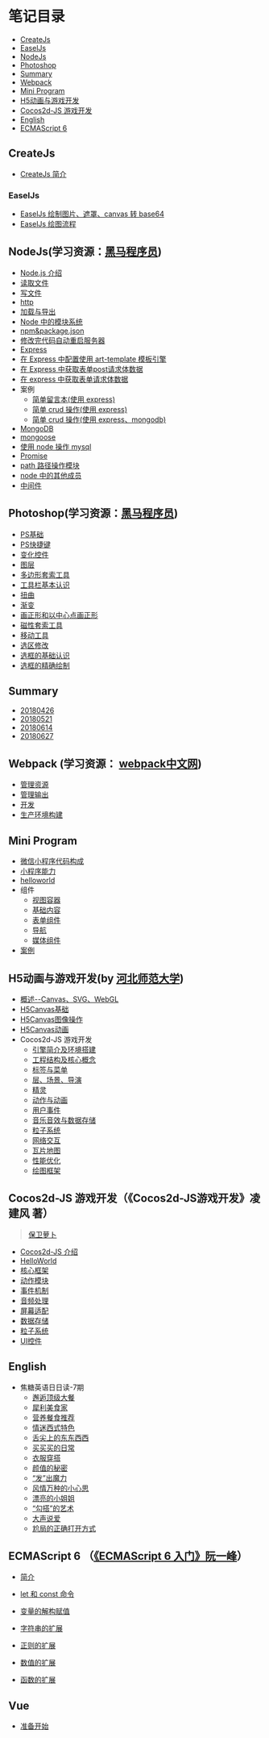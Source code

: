 # 笔记目录

- <a href="#1">CreateJs</a>
- <a href="#2">EaselJs</a>
- <a href="#3">NodeJs</a>
- <a href="#4">Photoshop</a>
- <a href="#5">Summary</a>
- <a href="#6">Webpack </a>
- <a href="#7">Mini Program</a>
- <a href="#8">H5动画与游戏开发</a>
- <a href="#9">Cocos2d-JS 游戏开发</a>
- <a href="#10">English</a>
- <a href="#11">ECMAScript 6</a>

## <a name="1">CreateJs</a>

* [CreateJs 简介](https://github.com/hewq/NOTE/blob/master/CreateJs/CreateJs%E7%AE%80%E4%BB%8B.md)
### <a name="2">EaselJs</a>

* [EaselJs 绘制图片、遮罩、canvas 转 base64](https://github.com/hewq/NOTE/blob/master/CreateJs/EaselJs/EaselJs%E7%BB%98%E5%88%B6%E5%9B%BE%E7%89%87%EF%BC%8C%E9%81%AE%E7%BD%A9%EF%BC%8Ccanvas%E8%BD%ACbase64.md#easeljs%E7%BB%98%E5%88%B6%E5%9B%BE%E7%89%87%E9%81%AE%E7%BD%A9canvas%E8%BD%ACbase64)
* [EaselJs 绘图流程](https://github.com/hewq/NOTE/blob/master/CreateJs/EaselJs/EaselJs%E7%BB%98%E5%9B%BE%E5%9F%BA%E7%A1%80.md)
## <a name="3">NodeJs</a>(学习资源：[黑马程序员](itheima.com))

* [Node.js 介绍](https://github.com/hewq/NOTE/blob/master/nodejs/nodejs%E4%BB%8B%E7%BB%8D.md)
* [读取文件](https://github.com/hewq/NOTE/blob/master/nodejs/%E8%AF%BB%E5%8F%96%E6%96%87%E4%BB%B6.md)
* [写文件](https://github.com/hewq/NOTE/blob/master/nodejs/%20%E5%86%99%E6%96%87%E4%BB%B6.md)
* [http](https://github.com/hewq/NOTE/blob/master/nodejs/http.md)
* [加载与导出](https://github.com/hewq/NOTE/blob/master/nodejs/%E5%8A%A0%E8%BD%BD%E4%B8%8E%E5%AF%BC%E5%87%BA.md)
* [Node 中的模块系统](https://github.com/hewq/NOTE/blob/master/nodejs/Node%E4%B8%AD%E7%9A%84%E6%A8%A1%E5%9D%97%E7%B3%BB%E7%BB%9F.md)
* [npm&package.json](https://github.com/hewq/NOTE/blob/master/nodejs/npm%26package.json.md)
* [修改完代码自动重启服务器](https://github.com/hewq/NOTE/blob/master/nodejs/%E4%BF%AE%E6%94%B9%E5%AE%8C%E4%BB%A3%E7%A0%81%E8%87%AA%E5%8A%A8%E9%87%8D%E5%90%AF.md)
* [Express](https://github.com/hewq/NOTE/blob/master/nodejs/Express.md)
* [在 Express 中配置使用 art-template 模板引擎](https://github.com/hewq/NOTE/blob/master/nodejs/%E5%9C%A8express%E4%B8%AD%E9%85%8D%E7%BD%AE%E4%BD%BF%E7%94%A8art-template%E6%A8%A1%E6%9D%BF%E5%BC%95%E6%93%8E.md)
* [在 Express 中获取表单post请求体数据](https://github.com/hewq/NOTE/blob/master/nodejs/%E5%9C%A8Express%E4%B8%AD%E8%8E%B7%E5%8F%96%E8%A1%A8%E5%8D%95POST%E8%AF%B7%E6%B1%82%E4%BD%93%E6%95%B0%E6%8D%AE.md)
* [在 express 中获取表单请求体数据](https://github.com/hewq/NOTE/blob/master/nodejs/%E5%9C%A8express%E4%B8%AD%E8%8E%B7%E5%8F%96%E8%A1%A8%E5%8D%95get%E8%AF%B7%E6%B1%82%E4%BD%93%E6%95%B0%E6%8D%AE.md)
* 案例
  * [简单留言本(使用 express)](https://github.com/hewq/Front-end/tree/master/JavaScript/nodeJS/_2018/feedback-express)
  * [简单 crud 操作(使用 express)](https://github.com/hewq/Front-end/tree/master/apps/JavaScript/nodeJS/_2018/crud-express)
  * [简单 crud 操作(使用 express、mongodb)](https://github.com/hewq/Front-end/tree/master/apps/JavaScript/nodeJS/_2018/crud-express-mongodb)
* [MongoDB](https://github.com/hewq/NOTE/blob/master/nodejs/MongoDB.md)
* [mongoose](https://github.com/hewq/NOTE/blob/master/nodejs/mongoose.md)
* [使用 node 操作 mysql](https://github.com/hewq/NOTE/blob/master/nodejs/%E4%BD%BF%E7%94%A8node%E6%93%8D%E4%BD%9Cmysql.md)
* [Promise](https://github.com/hewq/NOTE/blob/master/nodejs/Promise.md)
* [path 路径操作模块](https://github.com/hewq/NOTE/blob/master/nodejs/path%E8%B7%AF%E5%BE%84%E6%93%8D%E4%BD%9C%E6%A8%A1%E5%9D%97.md)
* [node 中的其他成员](https://github.com/hewq/NOTE/blob/master/nodejs/node%E4%B8%AD%E7%9A%84%E5%85%B6%E4%BB%96%E6%88%90%E5%91%98.md)
* [中间件](https://github.com/hewq/NOTE/blob/master/nodejs/%E4%B8%AD%E9%97%B4%E4%BB%B6.md)

## <a name="4">Photoshop</a>(学习资源：[黑马程序员](itheima.com))

* [PS基础](https://github.com/hewq/NOTE/blob/master/Photoshop/PS%E5%9F%BA%E7%A1%80.md)
* [PS快捷键](https://github.com/hewq/NOTE/blob/master/Photoshop/PS%E5%BF%AB%E6%8D%B7%E9%94%AE.md)
* [变化控件](https://github.com/hewq/NOTE/blob/master/Photoshop/%E5%8F%98%E5%8C%96%E6%8E%A7%E4%BB%B6.md)
* [图层](https://github.com/hewq/NOTE/blob/master/Photoshop/%E5%9B%BE%E5%B1%82.md)
* [多边形套索工具](https://github.com/hewq/NOTE/blob/master/Photoshop/%E5%A4%9A%E5%8F%98%E5%BD%A2%E5%A5%97%E7%B4%A2%E5%B7%A5%E5%85%B7.md)
* [工具栏基本认识](https://github.com/hewq/NOTE/blob/master/Photoshop/%E5%B7%A5%E5%85%B7%E6%A0%8F%E5%9F%BA%E6%9C%AC%E8%AE%A4%E8%AF%86.md)
* [扭曲](https://github.com/hewq/NOTE/blob/master/Photoshop/%E6%89%AD%E6%9B%B2.md)
* [渐变](https://github.com/hewq/NOTE/blob/master/Photoshop/%E6%B8%90%E5%8F%98.md)
* [画正形和以中心点画正形](https://github.com/hewq/NOTE/blob/master/Photoshop/%E7%94%BB%E6%AD%A3%E5%BD%A2%E5%92%8C%E4%BB%A5%E4%B8%AD%E5%BF%83%E7%82%B9%E7%94%BB%E6%AD%A3%E5%BD%A2.md)
* [磁性套索工具](https://github.com/hewq/NOTE/blob/master/Photoshop/%E7%A3%81%E6%80%A7%E5%A5%97%E7%B4%A2%E5%B7%A5%E5%85%B7.md)
* [移动工具](https://github.com/hewq/NOTE/blob/master/Photoshop/%E7%A7%BB%E5%8A%A8%E5%B7%A5%E5%85%B7.md)
* [选区修改](https://github.com/hewq/NOTE/blob/master/Photoshop/%E9%80%89%E5%8C%BA%E4%BF%AE%E6%94%B9.md)
* [选框的基础认识](https://github.com/hewq/NOTE/blob/master/Photoshop/%E9%80%89%E6%A1%86%E7%9A%84%E5%9F%BA%E7%A1%80%E8%AE%A4%E8%AF%86.md)
* [选框的精确绘制](https://github.com/hewq/NOTE/blob/master/Photoshop/%E9%80%89%E6%A1%86%E7%9A%84%E7%B2%BE%E7%A1%AE%E7%BB%98%E5%88%B6.md)

## <a name="5">Summary</a>

* [20180426](https://github.com/hewq/NOTE/blob/master/summary/20180426.md)
* [20180521](https://github.com/hewq/NOTE/blob/master/summary/20180521.md)
* [20180614](https://github.com/hewq/NOTE/blob/master/summary/20180614.md)
* [20180627](https://github.com/hewq/NOTE/blob/master/summary/20180627.md)

## <a name="6">Webpack </a>(学习资源： [webpack中文网](https://www.webpackjs.com/))

* [管理资源](https://github.com/hewq/NOTE/blob/master/webpack/%E7%AE%A1%E7%90%86%E8%B5%84%E6%BA%90.md)
* [管理输出](https://github.com/hewq/NOTE/blob/master/webpack/%E7%AE%A1%E7%90%86%E8%BE%93%E5%87%BA.md)
* [ 开发](https://github.com/hewq/NOTE/blob/master/webpack/%E5%BC%80%E5%8F%91.md)
* [生产环境构建](https://github.com/hewq/NOTE/blob/master/webpack/%E7%94%9F%E4%BA%A7%E7%8E%AF%E5%A2%83%E6%9E%84%E5%BB%BA.md)

## <a name="7">Mini Program</a>

- [微信小程序代码构成](https://github.com/hewq/NOTE/blob/master/miniprograms/%E5%BE%AE%E4%BF%A1%E5%B0%8F%E7%A8%8B%E5%BA%8F%E4%BB%A3%E7%A0%81%E6%9E%84%E6%88%90.md)
- [小程序能力](https://github.com/hewq/NOTE/blob/master/miniprograms/%E5%B0%8F%E7%A8%8B%E5%BA%8F%E8%83%BD%E5%8A%9B.md)
- [helloworld](https://github.com/hewq/NOTE/blob/master/miniprograms/helloworld.md)
- 组件
  - [视图容器](https://github.com/hewq/NOTE/blob/master/miniprograms/%E8%A7%86%E5%9B%BE%E5%AE%B9%E5%99%A8.md)
  - [基础内容](https://github.com/hewq/NOTE/blob/master/miniprograms/%E5%9F%BA%E7%A1%80%E5%86%85%E5%AE%B9.md)
  - [表单组件](https://github.com/hewq/NOTE/blob/master/miniprograms/%E8%A1%A8%E5%8D%95%E7%BB%84%E4%BB%B6.md)
  - [导航](https://github.com/hewq/NOTE/blob/master/miniprograms/%E5%AF%BC%E8%88%AA.md)
  - [媒体组件](https://github.com/hewq/NOTE/blob/master/miniprograms/%E5%AA%92%E4%BD%93%E7%BB%84%E4%BB%B6.md)
- [案例](https://github.com/hewq/NOTE/blob/master/miniprograms/%E6%A1%88%E4%BE%8B.md)

## <a name="8">H5动画与游戏开发</a>(by [河北师范大学](https://github.com/edu2act/course-H5-Animation-and-Game-Development))

- [概述--Canvas、SVG、WebGL](https://github.com/hewq/NOTE/blob/master/H5%E5%8A%A8%E7%94%BB%E4%B8%8E%E6%B8%B8%E6%88%8F%E5%BC%80%E5%8F%91/%E6%A6%82%E8%BF%B0--Canvas%E3%80%81SVG%E3%80%81WebGL.md)
- [H5Canvas基础](https://github.com/hewq/NOTE/blob/master/H5%E5%8A%A8%E7%94%BB%E4%B8%8E%E6%B8%B8%E6%88%8F%E5%BC%80%E5%8F%91/H5Canvas%E5%9F%BA%E7%A1%80.md)
- [H5Canvas图像操作](https://github.com/hewq/NOTE/blob/master/H5%E5%8A%A8%E7%94%BB%E4%B8%8E%E6%B8%B8%E6%88%8F%E5%BC%80%E5%8F%91/H5Canvas%E5%9B%BE%E5%83%8F%E6%93%8D%E4%BD%9C.md)
- [H5Canvas动画](https://github.com/hewq/NOTE/blob/master/H5%E5%8A%A8%E7%94%BB%E4%B8%8E%E6%B8%B8%E6%88%8F%E5%BC%80%E5%8F%91/H5Canvas%E5%8A%A8%E7%94%BB.md)
- Cocos2d-JS 游戏开发
  - [引擎简介及环境搭建](https://github.com/hewq/NOTE/blob/master/H5%E5%8A%A8%E7%94%BB%E4%B8%8E%E6%B8%B8%E6%88%8F%E5%BC%80%E5%8F%91/Cocos2d-JS%E6%B8%B8%E6%88%8F%E5%BC%80%E5%8F%91/%E5%BC%95%E6%93%8E%E7%AE%80%E4%BB%8B%E5%8F%8A%E7%8E%AF%E5%A2%83%E6%90%AD%E5%BB%BA.md)
  - [工程结构及核心概念](https://github.com/hewq/NOTE/blob/master/H5%E5%8A%A8%E7%94%BB%E4%B8%8E%E6%B8%B8%E6%88%8F%E5%BC%80%E5%8F%91/Cocos2d-JS%E6%B8%B8%E6%88%8F%E5%BC%80%E5%8F%91/%E5%B7%A5%E7%A8%8B%E7%BB%93%E6%9E%84%E5%8F%8A%E6%A0%B8%E5%BF%83%E6%A6%82%E5%BF%B5.md)
  - [标签与菜单](https://github.com/hewq/NOTE/blob/master/H5%E5%8A%A8%E7%94%BB%E4%B8%8E%E6%B8%B8%E6%88%8F%E5%BC%80%E5%8F%91/Cocos2d-JS%E6%B8%B8%E6%88%8F%E5%BC%80%E5%8F%91/%E6%A0%87%E7%AD%BE%E4%B8%8E%E8%8F%9C%E5%8D%95.md)
  - [层、场景、导演](https://github.com/hewq/NOTE/blob/master/H5%E5%8A%A8%E7%94%BB%E4%B8%8E%E6%B8%B8%E6%88%8F%E5%BC%80%E5%8F%91/Cocos2d-JS%E6%B8%B8%E6%88%8F%E5%BC%80%E5%8F%91/%E5%B1%82%E3%80%81%E5%9C%BA%E6%99%AF%E3%80%81%E5%AF%BC%E6%BC%94.md)
  - [精灵](https://github.com/hewq/NOTE/blob/master/H5%E5%8A%A8%E7%94%BB%E4%B8%8E%E6%B8%B8%E6%88%8F%E5%BC%80%E5%8F%91/Cocos2d-JS%E6%B8%B8%E6%88%8F%E5%BC%80%E5%8F%91/%E7%B2%BE%E7%81%B5.md)
  - [动作与动画](https://github.com/hewq/NOTE/blob/master/H5%E5%8A%A8%E7%94%BB%E4%B8%8E%E6%B8%B8%E6%88%8F%E5%BC%80%E5%8F%91/Cocos2d-JS%E6%B8%B8%E6%88%8F%E5%BC%80%E5%8F%91/%E5%8A%A8%E4%BD%9C%E4%B8%8E%E5%8A%A8%E7%94%BB.md)
  - [用户事件](https://github.com/hewq/NOTE/blob/master/H5%E5%8A%A8%E7%94%BB%E4%B8%8E%E6%B8%B8%E6%88%8F%E5%BC%80%E5%8F%91/Cocos2d-JS%E6%B8%B8%E6%88%8F%E5%BC%80%E5%8F%91/%E7%94%A8%E6%88%B7%E4%BA%8B%E4%BB%B6.md)
  - [音乐音效与数据存储](https://github.com/hewq/NOTE/blob/master/H5%E5%8A%A8%E7%94%BB%E4%B8%8E%E6%B8%B8%E6%88%8F%E5%BC%80%E5%8F%91/Cocos2d-JS%E6%B8%B8%E6%88%8F%E5%BC%80%E5%8F%91/%E9%9F%B3%E4%B9%90%E9%9F%B3%E6%95%88%E4%B8%8E%E6%95%B0%E6%8D%AE%E5%AD%98%E5%82%A8.md)
  - [粒子系统](https://github.com/hewq/NOTE/blob/master/H5%E5%8A%A8%E7%94%BB%E4%B8%8E%E6%B8%B8%E6%88%8F%E5%BC%80%E5%8F%91/Cocos2d-JS%E6%B8%B8%E6%88%8F%E5%BC%80%E5%8F%91/%E7%B2%92%E5%AD%90%E7%B3%BB%E7%BB%9F.md)
  - [网络交互](https://github.com/hewq/NOTE/blob/master/H5%E5%8A%A8%E7%94%BB%E4%B8%8E%E6%B8%B8%E6%88%8F%E5%BC%80%E5%8F%91/Cocos2d-JS%E6%B8%B8%E6%88%8F%E5%BC%80%E5%8F%91/%E7%BD%91%E7%BB%9C%E4%BA%A4%E4%BA%92.md)
  - [瓦片地图](https://github.com/hewq/NOTE/blob/master/H5%E5%8A%A8%E7%94%BB%E4%B8%8E%E6%B8%B8%E6%88%8F%E5%BC%80%E5%8F%91/Cocos2d-JS%E6%B8%B8%E6%88%8F%E5%BC%80%E5%8F%91/%E7%93%A6%E7%89%87%E5%9C%B0%E5%9B%BE%EF%BC%88TiledMap%EF%BC%89.md)
  - [性能优化](https://github.com/hewq/NOTE/blob/master/H5%E5%8A%A8%E7%94%BB%E4%B8%8E%E6%B8%B8%E6%88%8F%E5%BC%80%E5%8F%91/Cocos2d-JS%E6%B8%B8%E6%88%8F%E5%BC%80%E5%8F%91/%E6%80%A7%E8%83%BD%E4%BC%98%E5%8C%96.md)
  - [绘图框架](https://github.com/hewq/NOTE/blob/master/H5%E5%8A%A8%E7%94%BB%E4%B8%8E%E6%B8%B8%E6%88%8F%E5%BC%80%E5%8F%91/Cocos2d-JS%E6%B8%B8%E6%88%8F%E5%BC%80%E5%8F%91/%E7%BB%98%E5%9B%BE%E6%A1%86%E6%9E%B6.md)

## <a name="9">Cocos2d-JS 游戏开发</a>（《Cocos2d-JS游戏开发》凌建风 著）

> [保卫萝卜](https://github.com/hewq/Cocos2d-JS/tree/master/Carrot)

- [Cocos2d-JS 介绍](https://github.com/hewq/NOTE/blob/master/Cocos2d-JS%E6%B8%B8%E6%88%8F%E5%BC%80%E5%8F%91/Cocos2d-JS%E4%BB%8B%E7%BB%8D.md)
- [HelloWorld](https://github.com/hewq/NOTE/blob/master/Cocos2d-JS%E6%B8%B8%E6%88%8F%E5%BC%80%E5%8F%91/HelloWorld.md)
- [核心框架](https://github.com/hewq/NOTE/blob/master/Cocos2d-JS%E6%B8%B8%E6%88%8F%E5%BC%80%E5%8F%91/%E6%A0%B8%E5%BF%83%E6%A1%86%E6%9E%B6.md)
- [动作模块](https://github.com/hewq/NOTE/blob/master/Cocos2d-JS%E6%B8%B8%E6%88%8F%E5%BC%80%E5%8F%91/%E5%8A%A8%E4%BD%9C%E6%A8%A1%E5%9D%97.md)
- [事件机制](https://github.com/hewq/NOTE/blob/master/Cocos2d-JS%E6%B8%B8%E6%88%8F%E5%BC%80%E5%8F%91/%E4%BA%8B%E4%BB%B6%E6%9C%BA%E5%88%B6.md)
- [音频处理](https://github.com/hewq/NOTE/blob/master/Cocos2d-JS%E6%B8%B8%E6%88%8F%E5%BC%80%E5%8F%91/%E9%9F%B3%E9%A2%91%E5%A4%84%E7%90%86.md)
- [屏幕适配](https://github.com/hewq/NOTE/blob/master/Cocos2d-JS%E6%B8%B8%E6%88%8F%E5%BC%80%E5%8F%91/%E5%B1%8F%E5%B9%95%E9%80%82%E9%85%8D.md)
- [数据存储](https://github.com/hewq/NOTE/blob/master/Cocos2d-JS%E6%B8%B8%E6%88%8F%E5%BC%80%E5%8F%91/%E6%95%B0%E6%8D%AE%E5%AD%98%E5%82%A8.md)
- [粒子系统](https://github.com/hewq/NOTE/blob/master/Cocos2d-JS%E6%B8%B8%E6%88%8F%E5%BC%80%E5%8F%91/%E7%B2%92%E5%AD%90%E7%B3%BB%E7%BB%9F.md)
- [UI控件](https://github.com/hewq/NOTE/blob/master/Cocos2d-JS%E6%B8%B8%E6%88%8F%E5%BC%80%E5%8F%91/UI%E6%8E%A7%E4%BB%B6.md)

## <a name="10">English</a>

- 焦糖英语日日读-7期
  - [邂逅顶级大餐](https://github.com/hewq/NOTE/blob/master/English/%E7%84%A6%E7%B3%96%E8%8B%B1%E8%AF%AD%E6%97%A5%E6%97%A5%E8%AF%BB-7%E6%9C%9F/20180515.md)
  - [犀利美食家](https://github.com/hewq/NOTE/blob/master/English/%E7%84%A6%E7%B3%96%E8%8B%B1%E8%AF%AD%E6%97%A5%E6%97%A5%E8%AF%BB-7%E6%9C%9F/20180516.md)
  - [营养餐食推荐](https://github.com/hewq/NOTE/blob/master/English/%E7%84%A6%E7%B3%96%E8%8B%B1%E8%AF%AD%E6%97%A5%E6%97%A5%E8%AF%BB-7%E6%9C%9F/20180517.md)
  - [情迷西式特色](https://github.com/hewq/NOTE/blob/master/English/%E7%84%A6%E7%B3%96%E8%8B%B1%E8%AF%AD%E6%97%A5%E6%97%A5%E8%AF%BB-7%E6%9C%9F/20180518.md)
  - [舌尖上的东东西西](https://github.com/hewq/NOTE/blob/master/English/%E7%84%A6%E7%B3%96%E8%8B%B1%E8%AF%AD%E6%97%A5%E6%97%A5%E8%AF%BB-7%E6%9C%9F/20180519.md)
  - [买买买的日常](https://github.com/hewq/NOTE/blob/master/English/%E7%84%A6%E7%B3%96%E8%8B%B1%E8%AF%AD%E6%97%A5%E6%97%A5%E8%AF%BB-7%E6%9C%9F/20180521.md)
  - [衣服穿搭](https://github.com/hewq/NOTE/blob/master/English/%E7%84%A6%E7%B3%96%E8%8B%B1%E8%AF%AD%E6%97%A5%E6%97%A5%E8%AF%BB-7%E6%9C%9F/20180522.md)
  - [颜值的秘密](https://github.com/hewq/NOTE/blob/master/English/%E7%84%A6%E7%B3%96%E8%8B%B1%E8%AF%AD%E6%97%A5%E6%97%A5%E8%AF%BB-7%E6%9C%9F/20180523.md)
  - [“发”出魔力](https://github.com/hewq/NOTE/blob/master/English/%E7%84%A6%E7%B3%96%E8%8B%B1%E8%AF%AD%E6%97%A5%E6%97%A5%E8%AF%BB-7%E6%9C%9F/20180524.md)
  - [风情万种的小心思](https://github.com/hewq/NOTE/blob/master/English/%E7%84%A6%E7%B3%96%E8%8B%B1%E8%AF%AD%E6%97%A5%E6%97%A5%E8%AF%BB-7%E6%9C%9F/20180525.md)
  - [漂亮的小姐姐](https://github.com/hewq/NOTE/blob/master/English/%E7%84%A6%E7%B3%96%E8%8B%B1%E8%AF%AD%E6%97%A5%E6%97%A5%E8%AF%BB-7%E6%9C%9F/20180526.md)
  - [“勾搭”的艺术](https://github.com/hewq/NOTE/blob/master/English/%E7%84%A6%E7%B3%96%E8%8B%B1%E8%AF%AD%E6%97%A5%E6%97%A5%E8%AF%BB-7%E6%9C%9F/20180528.md)
  - [大声说爱](https://github.com/hewq/NOTE/blob/master/English/%E7%84%A6%E7%B3%96%E8%8B%B1%E8%AF%AD%E6%97%A5%E6%97%A5%E8%AF%BB-7%E6%9C%9F/20180529.md)
  - [尬局的正确打开方式](https://github.com/hewq/NOTE/blob/master/English/%E7%84%A6%E7%B3%96%E8%8B%B1%E8%AF%AD%E6%97%A5%E6%97%A5%E8%AF%BB-7%E6%9C%9F/20180530.md)

## <a name="11">ECMAScript 6 </a>（[《ECMAScript 6 入门》阮一峰](http://es6.ruanyifeng.com/#README)）

- [简介](https://github.com/hewq/NOTE/blob/master/ECMAScript6/%E7%AE%80%E4%BB%8B.md)

- [let 和 const 命令](https://github.com/hewq/NOTE/blob/master/ECMAScript6/let%E5%92%8Cconst%E5%91%BD%E4%BB%A4.md)

- [变量的解构赋值](https://github.com/hewq/NOTE/blob/master/ECMAScript6/%E5%8F%98%E9%87%8F%E7%9A%84%E8%A7%A3%E6%9E%84%E8%B5%8B%E5%80%BC.md)

- [字符串的扩展](https://github.com/hewq/NOTE/blob/master/ECMAScript6/%E5%AD%97%E7%AC%A6%E4%B8%B2%E7%9A%84%E6%89%A9%E5%B1%95.md)

- [正则的扩展](https://github.com/hewq/NOTE/blob/master/ECMAScript6/%E6%AD%A3%E5%88%99%E7%9A%84%E6%89%A9%E5%B1%95.md)

- [数值的扩展](https://github.com/hewq/NOTE/blob/master/ECMAScript6/%E6%95%B0%E5%80%BC%E7%9A%84%E6%89%A9%E5%B1%95.md)

- [函数的扩展](https://github.com/hewq/NOTE/blob/master/ECMAScript6/%E5%87%BD%E6%95%B0%E7%9A%84%E6%89%A9%E5%B1%95.md)

## Vue

- [准备开始](https://github.com/hewq/NOTE/blob/master/Vue/%E5%87%86%E5%A4%87%E5%BC%80%E5%A7%8B.md)



